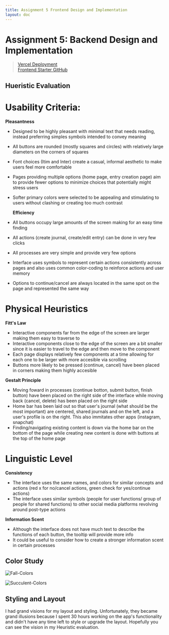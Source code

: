 ```yaml
---
title: Assignment 5 Frontend Design and Implementation
layout: doc
---
```


# Assignment 5: Backend Design and Implementation

> <a href="https://104-frontend-starter.vercel.app/">Vercel Deployment</a><br> <a href="https://github.com/therealnalm/104-frontend-starter">Frontend Starter GitHub</a>

## Hueristic Evaluation

# Usability Criteria:

**Pleasantness**

- Designed to be highly pleasant with minimal text that needs reading, instead preferring simples symbols intended to convey meaning
- All buttons are rounded (mostly squares and circles) with relatively large diameters on the corners of squares
- Font choices (Itim and Inter) create a casual, informal aesthetic to make users feel more comfortable
- Pages providing multiple options (home page, entry creation page) aim to provide fewer options to minimize choices that potentially might stress users
- Softer primary colors were selected to be appealing and stimulating to users without clashing or creating too much contrast

  **Efficiency**

- All buttons occupy large amounts of the screen making for an easy time finding
- All actions (create journal, create/edit entry) can be done in very few clicks
- All processes are very simple and provide very few options
- Interface uses symbols to represent certain actions consistently across pages and also uses common color-coding to reinforce actions and user memory
- Options to continue/cancel are always located in the same spot on the page and represented the same way

# Physical Heuristics

**Fitt's Law**

- Interactive components far from the edge of the screen are larger making them easy to traverse to
- Interactive components close to the edge of the screen are a bit smaller since it is easier to travel to the edge and then move to the component
- Each page displays relatively few components at a time allowing for each one to be larger with more accesible via scrolling
- Buttons more likely to be pressed (continue, cancel) have been placed in corners making them highly accesible

**Gestalt Principle**

- Moving foward in processes (continue botton, submit button, finish button) have been placed on the right side of the interface while moving back (cancel, delete) has been placed on the right side
- Home bar has been laid out so that user's journal (what should be the most important) are centered, shared journals and on the left, and a user's profile is on the right. This also immitates other apps (instagram, snapchat)
- Finding/navigating existing content is down via the home bar on the bottom of the page while creating new content is done with buttons at the top of the home page

# Linguistic Level

**Consistency**

- The interface uses the same names, and colors for similar concepts and actions (red x for no/cancel actions, green check for yes/continue actions)
- The interface uses similar symbols (people for user functions/ group of people for shared functions) to other social media platforms revolving around post-type actions

**Information Scent**

- Although the interface does not have much text to describe the functions of each button, the tooltip will provide more info
- It could be useful to consider how to create a stronger information scent in certain processes

## Color Study

![Fall-Colors](../../assets/images/Fall.jpg)

![Succulent-Colors](../../assets/images/Succulents.jpg)

## Styling and Layout

I had grand visions for my layout and styling. Unfortunately, they became grand illusions because I spent 30 hours working on the app's functionality and didn't have any time left to style or upgrade the layout. Hopefully you can see the vision in my Heuristic evaluation.
